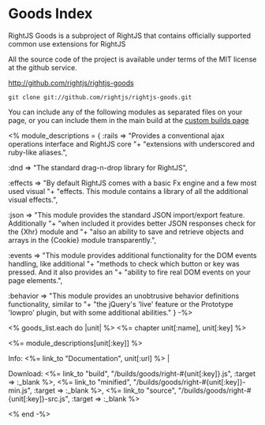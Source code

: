 # Goods Index


RightJS Goods is a subproject of RightJS that contains officially supported common use extensions
for RightJS

All the source code of the project is available under terms of the MIT license at the
github service.

<http://github.com/rightjs/rightjs-goods>

`git clone git://github.com/rightjs/rightjs-goods.git`

You can include any of the following modules as separated files on your page, or you
can include them in the main build at the [custom builds page](<%= builds_path %>)

<%
module_descriptions = {
  :rails    => "Provides a conventional ajax operations interface and RightJS core "+
               "extensions with underscored and ruby-like aliases.",
                
  :dnd      => "The standard drag-n-drop library for RightJS",
  
  :effects  => "By default RightJS comes with a basic Fx engine and a few most used visual "+
                "effects. This module contains a library of all the additional visual effects.",
                
  :json     => "This module provides the standard JSON import/export feature. Additionally "+
               "when included it provides better JSON responses check for the {Xhr} module and "+
               "also an ability to save and retrieve objects and arrays in the {Cookie} module transparently.",
               
  :events   => "This module provides additional functionality for the DOM events handling, like additional "+
               "methods to check which button or key was pressed. And it also provides an "+
               "ability to fire real DOM events on your page elements.",
               
  :behavior => "This module provides an unobtrusive behavior definitions functionality, similar to "+
               "the jQuery's 'live' feature or the Prototype 'lowpro' plugin, but with some additional abilities."
}
-%>

<% goods_list.each do |unit| %>
<%= chapter unit[:name], unit[:key] %>
<p>
  <%= module_descriptions[unit[:key]] %>
</p>
<p>
  Info:
    <%= link_to "Documentation", unit[:url] %> |
  
  Download:
    <%= link_to "build",    "/builds/goods/right-#{unit[:key]}.js",     :target => :_blank %>,
    <%= link_to "minified", "/builds/goods/right-#{unit[:key]}-min.js", :target => :_blank %>,
    <%= link_to "source",   "/builds/goods/right-#{unit[:key]}-src.js", :target => :_blank %>
</p>

<% end -%>